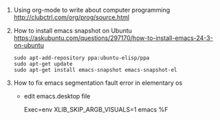 1.  Using org-mode to write about computer programming <http://clubctrl.com/org/prog/source.html>
2.  How to install emacs snapshot on Ubuntu <https://askubuntu.com/questions/297170/how-to-install-emacs-24-3-on-ubuntu>
    
        sudo apt-add-repository ppa:ubuntu-elisp/ppa
        sudo apt-get update
        sudo apt-get install emacs-snapshot emacs-snapshot-el
3.  How to fix emacs segmentation fault error in elementary os
    -   edit emacs.desktop file
    
        Exec=env XLIB_SKIP_ARGB_VISUALS=1 emacs %F